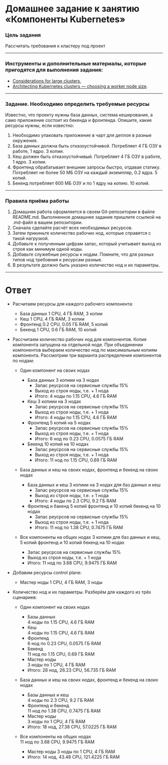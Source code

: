 # Домашнее задание к занятию «Компоненты Kubernetes»

### Цель задания

Рассчитать требования к кластеру под проект

------

### Инструменты и дополнительные материалы, которые пригодятся для выполнения задания:

- [Considerations for large clusters](https://kubernetes.io/docs/setup/best-practices/cluster-large/),
- [Architecting Kubernetes clusters — choosing a worker node size](https://learnk8s.io/kubernetes-node-size).

------

### Задание. Необходимо определить требуемые ресурсы
Известно, что проекту нужны база данных, система кеширования, а само приложение состоит из бекенда и фронтенда. Опишите, какие ресурсы нужны, если известно:

1. Необходимо упаковать приложение в чарт для деплоя в разные окружения. 
2. База данных должна быть отказоустойчивой. Потребляет 4 ГБ ОЗУ в работе, 1 ядро. 3 копии. 
3. Кеш должен быть отказоустойчивый. Потребляет 4 ГБ ОЗУ в работе, 1 ядро. 3 копии. 
4. Фронтенд обрабатывает внешние запросы быстро, отдавая статику. Потребляет не более 50 МБ ОЗУ на каждый экземпляр, 0.2 ядра. 5 копий. 
5. Бекенд потребляет 600 МБ ОЗУ и по 1 ядру на копию. 10 копий.

----

### Правила приёма работы

1. Домашняя работа оформляется в своем Git-репозитории в файле README.md. Выполненное домашнее задание пришлите ссылкой на .md-файл в вашем репозитории.
2. Сначала сделайте расчёт всех необходимых ресурсов.
3. Затем прикиньте количество рабочих нод, которые справятся с такой нагрузкой.
4. Добавьте к полученным цифрам запас, который учитывает выход из строя как минимум одной ноды. 
5. Добавьте служебные ресурсы к нодам. Помните, что для разных типов нод требовния к ресурсам разные. 
6. В результате должно быть указано количество нод и их параметры.


------


# Ответ

- Расчитаем ресурсы для каждого рабочего компонента: 

    - База данных
    1 CPU, 4 ГБ RAM, 3 копии
    - Кеш
    1 CPU, 4 ГБ RAM, 3 копии
    - Фронтенд
    0.2 CPU, 0.05 ГБ RAM, 5 копий
    - Бекенд
    1 CPU, 0.6 ГБ RAM, 10 копий

- Рассчитаем количество рабочих нод для компонентов. 
Копия компонента запущена на отдельной ноде. При объединении компонентов выбераем количество нод по максимальным копиям компонента. Рассмотрим три варианта распределения компонентов по нодам:

    - Один компонент на своих нодах
        - База данных
        3 копиии на 3 нодах
            - Запас реусрсов на сервисные службы 15% 
            - Выход из строя ноды, т.е. + 1 нода
            - Итого: 4 ноды по 1.15 CPU, 4.6 ГБ RAM 
        - Кеш
        3 копиии на 3 нодах
            - Запас реусрсов на сервисные службы 15% 
            - Выход из строя ноды, т.е. + 1 нода
            - Итого: 4 ноды по 1.15 CPU, 4.6 ГБ RAM 
        - Фронтенд
        5 копий на 5 нодах
            - Запас реусрсов на сервисные службы 15% 
            - Выход из строя ноды, т.е. + 1 нода
            - Итого: 6 нод по 0.23 CPU, 0.0575 ГБ RAM 
        - Бекенд
        10 копий на 10 нодах
            - Запас реусрсов на сервисные службы 15% 
            - Выход из строя ноды, т.е. + 1 нода
            - Итого: 11 нод по 1.15 CPU, 0.69 ГБ RAM
                
    - База данных и кеш на своих нодах, фронтенд и бекенд на своих нодах
        - База данных и кеш
        3 копиии на 3 нодах для баз данных и кеш
            - Запас реусрсов на сервисные службы 15% 
            - Выход из строя ноды, т.е. + 1 нода
            - Итого: 4 ноды по 2.3 CPU, 9.2 ГБ RAM
        - Фронтенд и бакенд
        5 копий фронтенд и 10 копий бекенд на 10 нодах
            - Запас реусрсов на сервисные службы 15% 
            - Выход из строя ноды, т.е. + 1 нода
            - Итого: 11 нод по 1.38 CPU, 0.7475 ГБ RAM

    - Все компоненты на общих нодах
    3 копиии для баз данных и кеш, 5 копий фронтенд и 10 копий бекенд на 10 нодах
        - Запас реусрсов на сервисные службы 15% 
        - Выход из строя ноды, т.е. + 1 нода
        - Итого: 11 нод по 3.68 CPU, 9.9475 ГБ RAM

- Добавим ресурсы control plane:
    - Мастер ноды
    1 CPU, 4 ГБ RAM, 3 ноды

- Количество нод и их параметры. 
Разберём для каждого из трёх сценариев:
    - Один компонент на своих нодах
        - Базы данных  
        4 ноды по 1.15 CPU, 4.6 ГБ RAM
        - Кеш  
        4 ноды по 1.15 CPU, 4.6 ГБ RAM
        - Фронтенд  
        6 нод по 0.23 CPU, 0.0575 ГБ RAM 
        - Бекенд  
        11 нод по 1.15 CPU, 0.69 ГБ RAM
        - Мастер ноды  
        3 ноды по 1 CPU, 4 ГБ RAM  
        - Итого: 28 нод, 26.23 CPU, 56.735 ГБ RAM 

    - База данных и кеш на своих нодах, фронтенд и бекенд на своих нодах
        - Базы данных и кеш  
        4 ноды по 2.3 CPU, 9.2 ГБ RAM
        - Фронтенд и бекенд  
        11 нод по 1.38 CPU, 0.7475 ГБ RAM
        - Мастер ноды  
        3 ноды по 1 CPU, 4 ГБ RAM
        - Итого: 18 нод, 27.38 CPU, 57.0225 ГБ RAM

    - Все компоненты на общих нодах  
    11 нод по 3.68 CPU, 9.9475 ГБ RAM
        - Мастер ноды
        3 ноды по 1 CPU, 4 ГБ RAM 
        - Итого: 14 нод, 43.48 CPU, 121.4225 ГБ RAM


